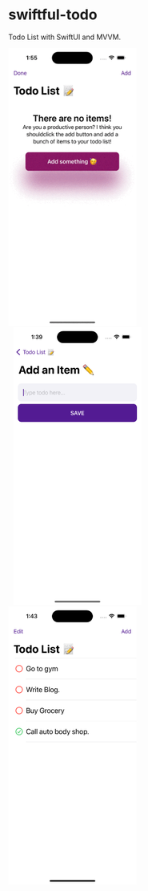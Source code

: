 # swiftful-todo

Todo List with SwiftUI and MVVM.

<img src="/Screenshots/main_page.gif" alt="" width="256" height="554"/> <img src="/Screenshots/add_an_item.png" alt="" width="256" height="554" hspace="10"/> <img src="/Screenshots/todo_list.png" alt="" width="256" height="554"/>
